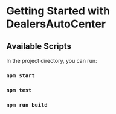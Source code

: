 # Getting Started with DealersAutoCenter

## Available Scripts

In the project directory, you can run:

### `npm start`

### `npm test`

### `npm run build`
